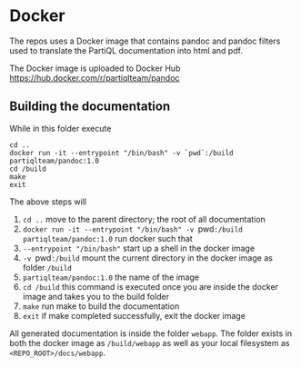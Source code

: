 # Docker 

The repos uses a Docker image that contains pandoc and pandoc filters
used to translate the PartiQL documentation into html and pdf.

The Docker image is uploaded to Docker Hub https://hub.docker.com/r/partiqlteam/pandoc

## Building the documentation 

While in this folder execute 

```
cd .. 
docker run -it --entrypoint "/bin/bash" -v `pwd`:/build partiqlteam/pandoc:1.0
cd /build
make
exit
```

The above steps will 

1. `cd ..` move to the parent directory; the root of all documentation
1. `docker run -it --entrypoint "/bin/bash" -v `pwd`:/build
partiqlteam/pandoc:1.0` run docker such that
  1. `--entrypoint "/bin/bash"` start up a shell in the docker image
  1. `-v `pwd`:/build` mount the current directory in the docker image as folder `/build`
  1. `partiqlteam/pandoc:1.0` the name of the image 
1. `cd /build` this command is executed once you are inside the docker
image and takes you to the build folder
1. `make` run make to build the documentation 
1. `exit` if make completed successfully, exit the docker image 

All generated documentation is inside the folder `webapp`. The folder
exists in both the docker image as `/build/webapp` as well as your
local filesystem as `<REPO_ROOT>/docs/webapp`.
